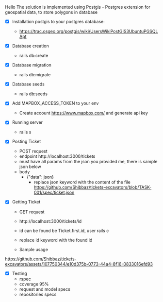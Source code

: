 Hello The solution is implemented using Postgis - Postgres extension for geospatial data, to store polygons in database
- [x] Installation postgis to your postgres database:
  - https://trac.osgeo.org/postgis/wiki/UsersWikiPostGIS3UbuntuPGSQLApt
- [x] Database creation
  - rails db:create
- [x] Database migration
  - rails db:migrate
- [x] Database seeds
  - rails db:seeds
- [x] Add MAPBOX_ACCESS_TOKEN to your env
  - Create account https://www.mapbox.com/ and generate api key
- [x] Running server
  - rails s
     
- [x] Posting Ticket
  - POST request
  - endpoint http://localhost:3000/tickets
  - must have all params from the json you provided me, there is sample json below
  - body
    - {"data": json}
      - replace json keyword with the content of the file  https://github.com/Shibbaz/tickets-excavators/blob/TASK-001/spec/ticket.json
- [x] Getting Ticket
  - GET request
  - http://localhost:3000/tickets/id
  - id can be found be Ticket.first.id, user rails c
  - replace id keyword with the found id
     
  - Sample usage
    

https://github.com/Shibbaz/tickets-excavators/assets/107750344/e10d375b-0773-44a4-8f16-0833016efd93

- [x] Testing
  - rspec
  - coverage 95%
  - request and model specs
  - repositories specs







